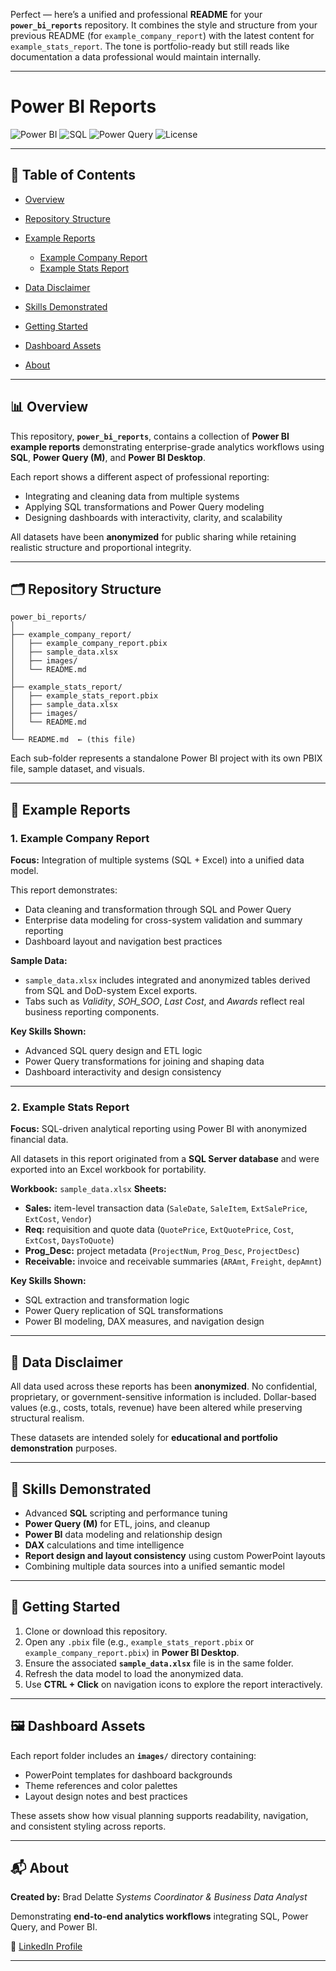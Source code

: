 Perfect — here’s a unified and professional **README** for your **`power_bi_reports`** repository.
It combines the style and structure from your previous README (for `example_company_report`) with the latest content for `example_stats_report`.
The tone is portfolio-ready but still reads like documentation a data professional would maintain internally.

---

# Power BI Reports

![Power BI](https://img.shields.io/badge/Power%20BI-Data%20Modeling%20%26%20Visualization-yellow?logo=powerbi)
![SQL](https://img.shields.io/badge/SQL-Data%20Transformation-blue?logo=databricks)
![Power Query](https://img.shields.io/badge/Power%20Query-ETL-green?logo=microsoft)
![License](https://img.shields.io/badge/Data-Anonymized-orange)

---

## 📘 Table of Contents

* [Overview](#-overview)
* [Repository Structure](#-repository-structure)
* [Example Reports](#-example-reports)

  * [Example Company Report](#1-example-company-report)
  * [Example Stats Report](#2-example-stats-report)
* [Data Disclaimer](#-data-disclaimer)
* [Skills Demonstrated](#-skills-demonstrated)
* [Getting Started](#-getting-started)
* [Dashboard Assets](#-dashboard-assets)
* [About](#-about)

---

## 📊 Overview

This repository, **`power_bi_reports`**, contains a collection of **Power BI example reports** demonstrating enterprise-grade analytics workflows using **SQL**, **Power Query (M)**, and **Power BI Desktop**.

Each report shows a different aspect of professional reporting:

* Integrating and cleaning data from multiple systems
* Applying SQL transformations and Power Query modeling
* Designing dashboards with interactivity, clarity, and scalability

All datasets have been **anonymized** for public sharing while retaining realistic structure and proportional integrity.

---

## 🗂️ Repository Structure

```
power_bi_reports/
│
├── example_company_report/
│   ├── example_company_report.pbix
│   ├── sample_data.xlsx
│   ├── images/
│   └── README.md
│
├── example_stats_report/
│   ├── example_stats_report.pbix
│   ├── sample_data.xlsx
│   ├── images/
│   └── README.md
│
└── README.md  ← (this file)
```

Each sub-folder represents a standalone Power BI project with its own PBIX file, sample dataset, and visuals.

---

## 🧩 Example Reports

### 1. Example Company Report

**Focus:** Integration of multiple systems (SQL + Excel) into a unified data model.

This report demonstrates:

* Data cleaning and transformation through SQL and Power Query
* Enterprise data modeling for cross-system validation and summary reporting
* Dashboard layout and navigation best practices

**Sample Data:**

* `sample_data.xlsx` includes integrated and anonymized tables derived from SQL and DoD-system Excel exports.
* Tabs such as *Validity*, *SOH_SOO*, *Last Cost*, and *Awards* reflect real business reporting components.

**Key Skills Shown:**

* Advanced SQL query design and ETL logic
* Power Query transformations for joining and shaping data
* Dashboard interactivity and design consistency

---

### 2. Example Stats Report

**Focus:** SQL-driven analytical reporting using Power BI with anonymized financial data.

All datasets in this report originated from a **SQL Server database** and were exported into an Excel workbook for portability.

**Workbook:** `sample_data.xlsx`
**Sheets:**

* **Sales:** item-level transaction data (`SaleDate`, `SaleItem`, `ExtSalePrice`, `ExtCost`, `Vendor`)
* **Req:** requisition and quote data (`QuotePrice`, `ExtQuotePrice`, `Cost`, `ExtCost`, `DaysToQuote`)
* **Prog_Desc:** project metadata (`ProjectNum`, `Prog_Desc`, `ProjectDesc`)
* **Receivable:** invoice and receivable summaries (`ARAmt`, `Freight`, `depAmnt`)

**Key Skills Shown:**

* SQL extraction and transformation logic
* Power Query replication of SQL transformations
* Power BI modeling, DAX measures, and navigation design

---

## 🔐 Data Disclaimer

All data used across these reports has been **anonymized**.
No confidential, proprietary, or government-sensitive information is included.
Dollar-based values (e.g., costs, totals, revenue) have been altered while preserving structural realism.

These datasets are intended solely for **educational and portfolio demonstration** purposes.

---

## 🚀 Skills Demonstrated

* Advanced **SQL** scripting and performance tuning
* **Power Query (M)** for ETL, joins, and cleanup
* **Power BI** data modeling and relationship design
* **DAX** calculations and time intelligence
* **Report design and layout consistency** using custom PowerPoint layouts
* Combining multiple data sources into a unified semantic model

---

## 🧭 Getting Started

1. Clone or download this repository.
2. Open any `.pbix` file (e.g., `example_stats_report.pbix` or `example_company_report.pbix`) in **Power BI Desktop**.
3. Ensure the associated **`sample_data.xlsx`** file is in the same folder.
4. Refresh the data model to load the anonymized data.
5. Use **CTRL + Click** on navigation icons to explore the report interactively.

---

## 🖼️ Dashboard Assets

Each report folder includes an **`images/`** directory containing:

* PowerPoint templates for dashboard backgrounds
* Theme references and color palettes
* Layout design notes and best practices

These assets show how visual planning supports readability, navigation, and consistent styling across reports.

---

## 📬 About

**Created by:** Brad Delatte
*Systems Coordinator & Business Data Analyst*

Demonstrating **end-to-end analytics workflows** integrating SQL, Power Query, and Power BI.

🔗 [LinkedIn Profile](https://www.linkedin.com/in/brad-delatte-790975149/)

---
